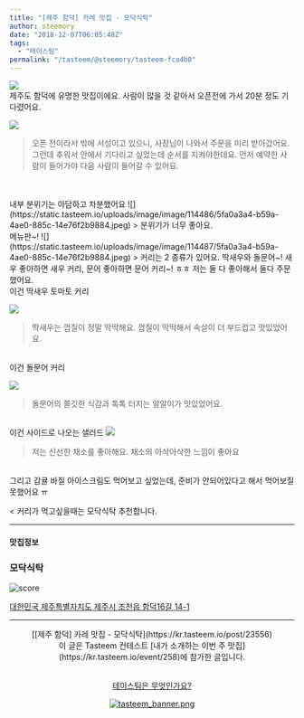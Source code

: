 ```yaml
---
title: "[제주 함덕] 카레 맛집 - 모닥식탁"
author: steemory
date: "2018-12-07T06:05:48Z"
tags:
  - "테이스팀"
permalink: "/tasteem/@steemory/tasteem-fca4b0"
---
```

![](https://static.tasteem.io/uploads/3843/post/23556/content_9511fac9-9df6-410a-9e19-e8073cc04c03.jpeg)
<br/>
제주도 함덕에 유명한 맛집이에요. 사람이 많을 것 같아서 오픈전에 가서 20분 정도 기다렸어요.

![](https://static.tasteem.io/uploads/image/image/114484/8cae3cc4-43b9-45ae-b34b-289caa99e142.jpeg)

> 오픈 전이라서 밖에 서성이고 있으니, 사장님이 나와서 주문을 미리 받아갔어요. 그런데 추워서 안에서 기다리고 싶었는데 순서를 지켜야한데요. 먼저 예약한 사람이 들어가야 다음 사람이 들어갈 수 있어요.

<br>
<br>
내부 분위기는 아담하고 차분했어요
![](https://static.tasteem.io/uploads/image/image/114486/5fa0a3a4-b59a-4ae0-885c-14e76f2b9884.jpeg)
> 분위기가 너무 좋아요.

<br>
메뉴판~!
![](https://static.tasteem.io/uploads/image/image/114487/5fa0a3a4-b59a-4ae0-885c-14e76f2b9884.jpeg)
> 커리는 2 종류가 있어요. 딱새우와 돌문어~! 새우 좋아하면 새우 커리, 문어 좋아하면 문어 커리~! ㅎㅎ 저는 둘 다 좋아해서 둘다 주문했어요.

<br>
이건 딱새우 토마토 커리

![](https://static.tasteem.io/uploads/image/image/114490/5fa0a3a4-b59a-4ae0-885c-14e76f2b9884.jpeg)
> 딱새우는 껍질이 정말 딱딱해요. 껍질이 딱딱해서 속살이 더 부드럽고 맛있었어요.

<br>
이건  돌문어 커리

![](https://static.tasteem.io/uploads/image/image/114489/8cae3cc4-43b9-45ae-b34b-289caa99e142.jpeg)
> 돌문어의 쫄깃한 식감과 톡톡 터지는 알알이가 맛있었어요.

<br> 이건 사이드로 나오는 샐러드
![](https://static.tasteem.io/uploads/image/image/114488/5fa0a3a4-b59a-4ae0-885c-14e76f2b9884.jpeg)
> 저는 신선한 채소를 좋아해요. 채소의 아삭아삭한 느낌이 좋아요

<br>그리고 감귤 바질 아이스크림도 먹어보고 싶었는데, 준비가 안되어있다고 해서 먹어보질 못했어요 ㅠ

<
커리가 먹고싶을때는 모닥식탁 추천합니다.

---------------------
#### 맛집정보
### 모닥식탁
![score](https://static.tasteem.io/images/steem/1Crowns.png)

[대한민국 제주특별자치도 제주시 조천읍 함덕16길 14-1](https://kr.tasteem.io/post/23556#map)

-----------------------------------------
<center>[[제주 함덕] 카레 맛집 - 모닥식탁](https://kr.tasteem.io/post/23556)
<br/>이 글은 Tasteem 컨테스트
 [내가 소개하는  이번 주 맛집](https://kr.tasteem.io/event/258)에 참가한 글입니다.

<br/>[테이스팀은 무엇인가요?](https://kr.tasteem.io/about)

[![tasteem_banner.png](https://static.tasteem.io/images/tasteem_banner_v3.png)](https://kr.tasteem.io)</center>
